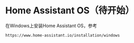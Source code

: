 # Home Assistant OS（待开始）

在Windows上安装Home Assistant OS，参考

```
https://www.home-assistant.io/installation/windows
```
